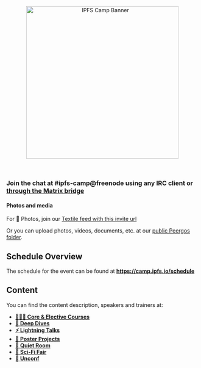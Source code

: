 <p align="center">
  <a href="https://camp.ipfs.io">
    <img src="https://gateway.ipfs.io/ipfs/QmfWNnayqgzFKP3Lf4Ganka5fxjwitVHD7fPgsL7qnR2As" alt="IPFS Camp Banner" width="400" />
  </a>
</p>
<br/>

### Join the chat at #ipfs-camp@freenode using any IRC client or [through the Matrix bridge](https://riot.im/app/#/room/#freenode_#ipfs-camp:matrix.org)

#### Photos and media
For 📸 Photos, join our [Textile feed with this invite url](https://www.textile.photos/invites/new#id=QmNfArKoyCUN5z32P9v3ZkHrhnBa8oT3MJm6gGCumnQN8v&key=26s37NuiZWJ6Eforqk7ufGQhBscyQVeQhcSiEFMw3CpXe4pmBjt9B6uuFQVKp&inviter=P4obBwkeJZvQuB2S4grkFNugfXC1Ab9j6fMW18GKgB3ddMoc&name=IPFS%20Camp%202019&referral=MSCES)

Or you can upload photos, videos, documents, etc. at our [public Peergos folder](https://alpha.peergos.net/#6MDZhRRPT4ugkJuUfcP12suSaesn7NQbhXPgso4xQHSmcPdtqcZzxow4jUWUnt/6MDZhRRPT4ugkJuUfcRm7NkdVKjjHRqXKs6zQiXFTAYvkjVeMy7ArynWvX7kyM/J2GwDq4QrxuN3gW9tfS1r7RvKzHzGkoX6uTzw9XmMikD/5Pf7SvDMcknYfgfaBmBzC6wrxrFUMLTPCnXsQj6BvsWi9kTqE8B/5Pf7SugU4Jr1othwSwEFSwTy6JgEV5vaCJ4tfgoJWP6ipYQ1T6T).

## Schedule Overview

The schedule for the event can be found at **https://camp.ipfs.io/schedule**

## Content

You can find the content description, speakers and trainers at:

- **[👩🏽‍🏫 Core & Elective Courses](CORE_AND_ELECTIVE_COURSES)**
- **[🐋 Deep Dives](DEEP_DIVES)**
- **[⚡️ Lightning Talks](LIGHTNING_TALKS)**
- **[📃 Poster Projects](POSTER_PROJECTS)**
- **[🐚 Quiet Room](QUIET_ROOM)**
- **[🧬 Sci-Fi Fair](SCI-FI_FAIR)**
- **[🧩 Unconf](UNCONF)**
